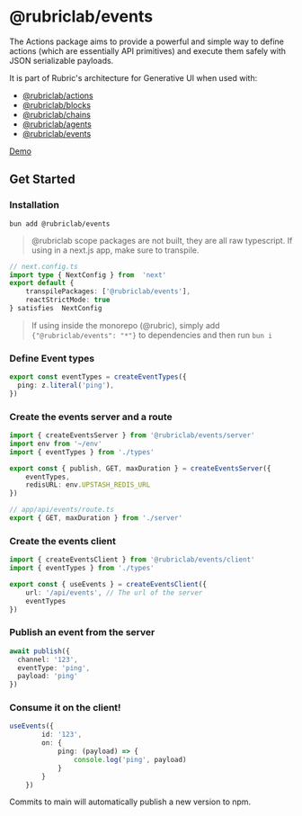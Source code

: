 # @rubriclab/events
The Actions package aims to provide a powerful and simple way to define actions (which are essentially API primitives) and execute them safely with JSON serializable payloads.

It is part of Rubric's architecture for Generative UI when used with:
- [@rubriclab/actions](https://github.com/rubriclab/actions)
- [@rubriclab/blocks](https://github.com/rubriclab/blocks)
- [@rubriclab/chains](https://github.com/rubriclab/chains)
- [@rubriclab/agents](https://github.com/rubriclab/agents)
- [@rubriclab/events](https://github.com/rubriclab/events)

[Demo](https://chat.rubric.sh)

## Get Started
### Installation
`bun add @rubriclab/events`

> @rubriclab scope packages are not built, they are all raw typescript. If using in a next.js app, make sure to transpile.

```ts
// next.config.ts
import type { NextConfig } from  'next' 
export default {
	transpilePackages: ['@rubriclab/events'],
	reactStrictMode: true
} satisfies  NextConfig
```

> If using inside the monorepo (@rubric), simply add `{"@rubriclab/events": "*"}` to dependencies and then run `bun i`


### Define Event types

```ts
export const eventTypes = createEventTypes({
  ping: z.literal('ping'),
})
```

### Create the events server and a route
```ts
import { createEventsServer } from '@rubriclab/events/server'
import env from '~/env'
import { eventTypes } from './types'

export const { publish, GET, maxDuration } = createEventsServer({
	eventTypes,
	redisURL: env.UPSTASH_REDIS_URL
})
```

```ts
// app/api/events/route.ts
export { GET, maxDuration } from './server'
```

### Create the events client

```ts
import { createEventsClient } from '@rubriclab/events/client'
import { eventTypes } from './types'

export const { useEvents } = createEventsClient({
	url: '/api/events', // The url of the server
	eventTypes
})
```

### Publish an event from the server
```ts
await publish({
  channel: '123',
  eventType: 'ping',
  payload: 'ping'
})
```


### Consume it on the client!
```ts
useEvents({
		id: '123',
		on: {
			ping: (payload) => {
				console.log('ping', payload)
			}
		}
	})
```

Commits to main will automatically publish a new version to npm.

